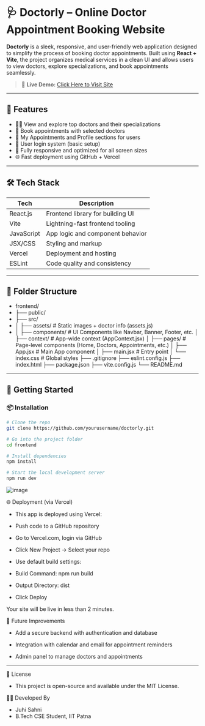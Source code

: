 # 🩺 Doctorly – Online Doctor Appointment Booking Website

**Doctorly** is a sleek, responsive, and user-friendly web application designed to simplify the process of booking doctor appointments. Built using **React + Vite**, the project organizes medical services in a clean UI and allows users to view doctors, explore specializations, and book appointments seamlessly.

> 🚀 **Live Demo:** [Click Here to Visit Site](https://doctorly-seven.vercel.app/)

---

## 📌 Features

- 🧑‍⚕️ View and explore top doctors and their specializations
- 📅 Book appointments with selected doctors
- 🧾 My Appointments and Profile sections for users
- 🔐 User login system (basic setup)
- 🧭 Fully responsive and optimized for all screen sizes
- 🌐 Fast deployment using GitHub + Vercel

---

## 🛠️ Tech Stack

| Tech       | Description                           |
|------------|---------------------------------------|
| React.js   | Frontend library for building UI      |
| Vite       | Lightning-fast frontend tooling       |
| JavaScript | App logic and component behavior      |
| JSX/CSS    | Styling and markup                    |
| Vercel     | Deployment and hosting                |
| ESLint     | Code quality and consistency          |

---

## 📁 Folder Structure

- frontend/
- ├── public/
- ├── src/
- │ ├── assets/ # Static images + doctor info (assets.js)
- │ ├── components/ # UI Components like Navbar, Banner, Footer, etc.
│ ├── context/ # App-wide context (AppContext.jsx)
│ ├── pages/ # Page-level components (Home, Doctors, Appointments, etc.)
│ ├── App.jsx # Main App component
│ ├── main.jsx # Entry point
│ └── index.css # Global styles
├── .gitignore
├── eslint.config.js
├── index.html
├── package.json
├── vite.config.js
└── README.md



---

## 🚀 Getting Started

### 📦 Installation

```bash
# Clone the repo
git clone https://github.com/yourusername/doctorly.git

# Go into the project folder
cd frontend

# Install dependencies
npm install

# Start the local development server
npm run dev

```


![image](https://github.com/user-attachments/assets/205c7801-df3b-4e54-a2a6-0cfe60c5b3aa)


🌐 Deployment (via Vercel)
- This app is deployed using Vercel:

- Push code to a GitHub repository

- Go to Vercel.com, login via GitHub

- Click New Project → Select your repo

- Use default build settings:

- Build Command: npm run build

- Output Directory: dist

- Click Deploy

Your site will be live in less than 2 minutes.


🧠 Future Improvements
- Add a secure backend with authentication and database

- Integration with calendar and email for appointment reminders

- Admin panel to manage doctors and appointments
---

📄 License
- This project is open-source and available under the MIT License.

🙋‍♀️ Developed By
- Juhi Sahni
- B.Tech CSE Student, IIT Patna





